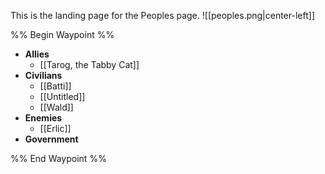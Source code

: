 This is the landing page for the Peoples page.
![[peoples.png|center-left]]

%% Begin Waypoint %%
- **Allies**
	- [[Tarog, the Tabby Cat]]
- **Civilians**
	- [[Batti]]
	- [[Untitled]]
	- [[Wald]]
- **Enemies**
	- [[Erlic]]
- **Government**

%% End Waypoint %%